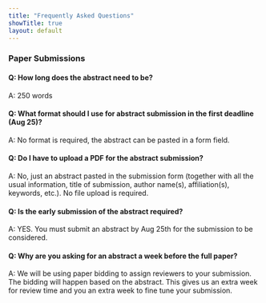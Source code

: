 ```yaml
---
title: "Frequently Asked Questions"
showTitle: true
layout: default
---
```


### Paper Submissions

#### Q: How long does the abstract need to be?
A: 250 words

#### Q: What format should I use for abstract submission in the first deadline (Aug 25)?
A: No format is required, the abstract can be pasted in a form field.

#### Q: Do I have to upload a PDF for the abstract submission?
A: No, just an abstract pasted in the submission form (together with all the usual information, title of submission, author name(s), affiliation(s), keywords, etc.). No file upload is required.

#### Q: Is the early submission of the abstract required?
A: YES. You must submit an abstract by Aug 25th for the submission to be considered.

#### Q: Why are you asking for an abstract a week before the full paper?
A: We will be using paper bidding to assign reviewers to your submission. The bidding will happen based on the abstract. This gives us an extra week for review time and you an extra week to fine tune your submission.